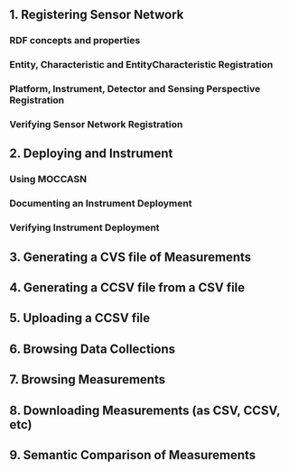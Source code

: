## 1. Registering Sensor Network

### RDF concepts and properties

### Entity, Characteristic and EntityCharacteristic Registration

### Platform, Instrument, Detector and Sensing Perspective Registration

### Verifying Sensor Network Registration

## 2. Deploying and Instrument

### Using MOCCASN

### Documenting an Instrument Deployment

### Verifying Instrument Deployment

## 3. Generating a CVS file of Measurements

## 4. Generating a CCSV file from a CSV file

## 5. Uploading a CCSV file

## 6. Browsing Data Collections

## 7. Browsing Measurements

## 8. Downloading Measurements (as CSV, CCSV, etc)

## 9. Semantic Comparison of Measurements  